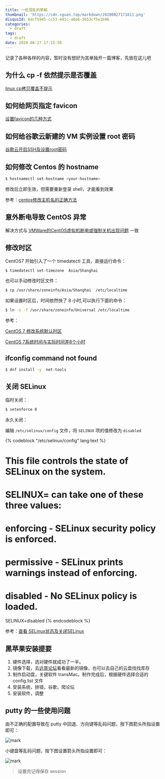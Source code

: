 ```yaml
---
title: 一些混乱的草稿
thumbnail: 'https://cdn.sguan.top/markdown/20200827171811.png'
disqusId: 6dcf5945-cc53-4d1c-a8e6-2653cf5e1b96
categories:
  - draft
tags:
  - draft
date: 2020-08-27 17:15:58
---
```


记录了各种各样的内容，暂时没有想好为其单独开一篇博客，先放在这儿吧

<!-- more -->

## 为什么 cp -f 依然提示是否覆盖

[linux cp拷贝覆盖不提示](https://blog.csdn.net/sunny05296/article/details/78607277)

## 如何给网页指定 favicon

[设置favicon的几种方式](https://blog.csdn.net/YLXB2/article/details/53336962)

## 如何给谷歌云新建的 VM 实例设置 root 密码

[谷歌云开启SSH及设置root密码](https://www.vediotalk.com/archives/606)

## 如何修改 Centos 的 hostname

```bash
$ hostnamectl set-hostname <your-hostname>
```

修改后立即生效，但需要重新登录 shell，才能看到效果

参考：[centos修改主机名的正确方法](https://www.cnblogs.com/zhaojiedi1992/p/zhaojiedi_linux_043_hostname.html)

## 意外断电导致 CentOS 异常

解决方式与 [VMWare的CentOS虚拟机断电或强制关机出现问题](https://www.jianshu.com/p/cc0b5d411f2b) 一致

## 修改时区

CentOS7 开始引入了一个 timedatectl 工具，直接运行命令：

```bash
$ timedatectl set-timezone  Asia/Shanghai
```

也可以手动修改时区文件： 

```bash
$ cp /usr/share/zoneinfo/Asia/Shanghai  /etc/localtime
```

如果设置时区后，时间依然快了 8 小时,可以执行下面的命令：

```bash
$ ln -s -f /usr/share/zoneinfo/Universal /etc/localtime
```

参考：

[CentOS 7 修改系统默认时区](https://my.oschina.net/imhuayi/blog/800202)

[CentOS 7系统时间与实际时间差8个小时](https://blog.csdn.net/lin521lh/article/details/78456654)

## ifconfig command not found

```bash
$ dnf install -y  net-tools
```

## 关闭 SELinux

临时关闭：

```bash
$ setenforce 0
```

永久关闭：

编辑 `/etc/selinux/config` 文件，将 `SELINUX` 项的值修改为 `disabled`

{% codeblock "/etc/selinux/config" lang:text %}
# This file controls the state of SELinux on the system.
# SELINUX= can take one of these three values:
#     enforcing - SELinux security policy is enforced.
#     permissive - SELinux prints warnings instead of enforcing.
#     disabled - No SELinux policy is loaded.
SELINUX=disabled
{% endcodeblock %}

参考：[查看 SELinux状态及关闭SELinux](http://blog.51cto.com/bguncle/957315)

## 黑苹果安装提要

1. 硬件选择，选对硬件就成功了一半。
1. 镜像下载，去[远景论坛](http://bbs.pcbeta.com/forum.php?gid=86)看看最新的镜像，也可以去自己的云盘找找库存
1. 制作启动盘，关键软件 transMac。制作完成后，根据硬件选择合适的 config.list 文件
1. 安装系统，排错，谷歌，爬论坛
1. 安装软件，调整

## putty 的一些使用问题

由不正确的配置导致在 putty 中回退、方向键等乱码问题，按下图箭头所指设置即可：

![mark](https://cdn.sguan.top/markdown/20190112/FY22p1NYlmPR.png?imageslim)

小键盘等乱码问题，按下图设置箭头所指设置即可：

![mark](https://cdn.sguan.top/markdown/20190112/dB1nfLMoj6jO.png?imageslim)

> 设置完记得保存 session
